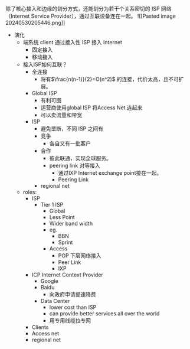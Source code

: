 除了核心接入和边缘的划分方式，还能划分为若干个关系密切的 ISP 网络 （Internet Service Provider），通过互联设备连在一起。
![[Pasted image 20240530205446.png]]
- 演化
	- 端系统 client 通过接入性 ISP 接入 Internet
		- 固定接入
		- 移动接入
	- 接入ISP如何互联？
		- 全连接
			- 将有$\frac{n(n-1)}{2}=O(n^2)$ 的连接，代价太高，且不可扩展。
		- Global ISP
			- 有利可图
			- 运营商使用global ISP 将Access Net 连起来
			- 可以卖流量和带宽
		- ISP
			- 避免垄断，不同 ISP 之间有
			- 竞争
				- 各自又有一批客户
			- 合作
				- 彼此联通，实现全球服务。
				- peering link 对等接入
					- 通过IXP Internet exchange point接在一起。
					- Peering Link
			- regional net
	- roles:
		- ISP
			- Tier 1 ISP
				- Global
				- Less Point
				- Wider band width
				- eg.
					- BBN
					- Sprint
				- Access
					- POP 下层网络接入
					- Peer Link
					- IXP
		- ICP Internet Context Provider
			- Google
			- Baidu
				- 向政府申请提速降费
			- Data Center
				- lower cost than ISP
				- can provide better services all over the world 
				- 用专用线缆拉专网
		- Clients
		- Access net
		- regional net